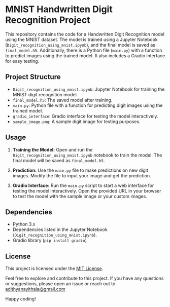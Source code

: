 # MNIST Handwritten Digit Recognition Project

This repository contains the code for a Handwritten Digit Recognition model using the MNIST dataset. The model is trained using a Jupyter Notebook (`Digit_recognition_using_mnist.ipynb`), and the final model is saved as `final_model.h5`. Additionally, there is a Python file (`main.py`) with a function to predict images using the trained model. It also includes a Gradio interface for easy testing.

## Project Structure

- `Digit_recognition_using_mnist.ipynb`: Jupyter Notebook for training the MNIST digit recognition model.
- `final_model.h5`: The saved model after training.
- `main.py`: Python file with a function for predicting digit images using the trained model.
- `gradio_interface`: Gradio interface for testing the model interactively.
- `sample_image.png`: A sample digit image for testing purposes.

## Usage

1. **Training the Model:** Open and run the `Digit_recognition_using_mnist.ipynb` notebook to train the model. The final model will be saved as `final_model.h5`.

2. **Prediction:** Use the `main.py` file to make predictions on new digit images. Modify the file to input your image and get the prediction.

3. **Gradio Interface:** Run the `main.py` script to start a web interface for testing the model interactively. Open the provided URL in your browser to test the model with the sample image or your custom images.

## Dependencies

- Python 3.x
- Dependencies listed in the Jupyter Notebook (`Digit_recognition_using_mnist.ipynb`).
- Gradio library (`pip install gradio`)

## License

This project is licensed under the [MIT License](LICENSE).

Feel free to explore and contribute to this project. If you have any questions or suggestions, please open an issue or reach out to adithyanayithala@gmail.com

Happy coding!
